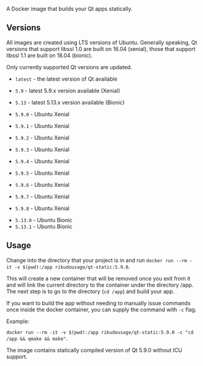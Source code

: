A Docker image that builds your Qt apps statically.

## Versions

All images are created using LTS versions of Ubuntu.
Generally speaking, Qt versions that support libssl 1.0
are built on 16.04 (xenial), those that support libssl 1.1
are built on 18.04 (bionic).

Only currently supported Qt versions are updated.

- `latest` - the latest version of Qt available

- `5.9` - latest 5.9.x version available (Xenial)
<!-- - `5.12` - latest 5.12.x version available (Xenial/Bionic) -->
- `5.13` - latest 5.13.x version available (Bionic)

- `5.9.0` - Ubuntu Xenial
- `5.9.1` - Ubuntu Xenial
- `5.9.2` - Ubuntu Xenial
- `5.9.3` - Ubuntu Xenial
- `5.9.4` - Ubuntu Xenial
- `5.9.5` - Ubuntu Xenial
- `5.9.6` - Ubuntu Xenial
- `5.9.7` - Ubuntu Xenial
- `5.9.8` - Ubuntu Xenial
<!--
- `5.12.0` - Ubuntu Xenial
- `5.12.1` - Ubuntu Xenial
- `5.12.2` - Ubuntu Xenial
- `5.12.3` - Ubuntu Xenial
- `5.12.4` - Ubuntu Bionic
-->
- `5.13.0` - Ubuntu Bionic
- `5.13.1` - Ubuntu Bionic

## Usage

Change into the directory that your project is in and run
`docker run --rm -it -v $(pwd):/app rikudousage/qt-static:5.9.0`.

This will create a new container that will be removed once you
exit from it and will link the current directory to the container
under the directory /app. The next step is to go to the directory
(`cd /app`) and build your app.

If you want to build the app without needing to manually issue
commands once inside the docker container, you can supply the 
command with `-c` flag.

Example:

`docker run --rm -it -v $(pwd):/app rikudousage/qt-static:5.9.0 -c
"cd /app && qmake && make"`.

The image contains statically compiled version of Qt 5.9.0 without
ICU support.

